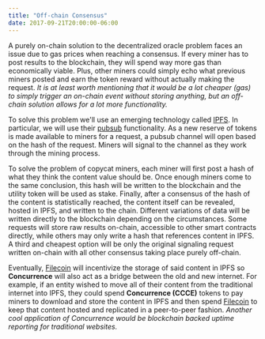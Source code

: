 ```yaml
---
title: "Off-chain Consensus"
date: 2017-09-21T20:00:00-06:00
---
```


A purely on-chain solution to the decentralized oracle problem faces an issue due to gas prices when reaching a consensus. If every miner has to post results to the blockchain, they will spend way more gas than economically viable. Plus, other miners could simply echo what previous miners posted and earn the token reward without actually making the request. *It is at least worth mentioning that it would be a lot cheaper (gas) to simply trigger an on-chain event without storing anything, but an off-chain solution allows for a lot more functionality.*

To solve this problem we'll use an emerging technology called [IPFS](https://ipfs.io/). In particular, we will use their [pubsub](https://ipfs.io/blog/25-pubsub/) functionality. As a new reserve of tokens is made available to miners for a request, a pubsub channel will open based on the hash of the request. Miners will signal to the channel as they work through the mining process.

To solve the problem of copycat miners, each miner will first post a hash of what they think the content value should be. Once enough miners come to the same conclusion, this hash will be written to the blockchain and the utility token will be used as stake. Finally, after a consensus of the hash of the content is statistically reached, the content itself can be revealed, hosted in IPFS, and written to the chain. Different variations of data will be written directly to the blockchain depending on the circumstances. Some requests will store raw results on-chain, accessible to other smart contracts directly, while others may only write a hash that references content in IPFS. A third and cheapest option will be only the original signaling request written on-chain with all other consensus taking place purely off-chain.

Eventually, [Filecoin](https://filecoin.io/) will incentivize the storage of said content in IPFS so **Concurrence** will also act as a bridge between the old and new internet. For example, if an entity wished to move all of their content from the traditional internet into IPFS, they could spend **Concurrence (CCCE)** tokens to pay miners to download and store the content in IPFS and then spend [Filecoin](https://filecoin.io/) to keep that content hosted and replicated in a peer-to-peer fashion. *Another cool application of Concurrence would be blockchain backed uptime reporting for traditional websites.*
